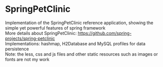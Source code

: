 # SpringPetClinic
Implementation of the SpringPetClinic reference application, showing the simple yet powerful features of spring framework\
More details about SpringPetClinic: https://github.com/spring-projects/spring-petclinic \
Implementations: hashmap, H2Database and MySQL profiles for data persistence\
Note: the less, css and js files and other static resources such as images or fonts are not my work
